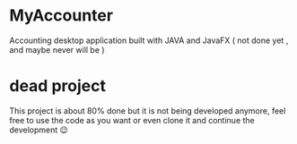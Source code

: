 # MyAccounter
Accounting desktop application built with JAVA and JavaFX ( not done yet , and maybe never will be )


# dead project
This project is about 80% done but it is not being developed anymore, feel free to use the code as you want or even clone it and continue the development 😉
